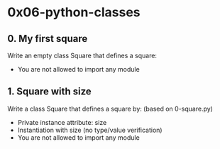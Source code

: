 # 0x06-python-classes

## 0. My first square
Write an empty class Square that defines a square:

* You are not allowed to import any module

## 1. Square with size
Write a class Square that defines a square by: (based on 0-square.py)

* Private instance attribute: size
* Instantiation with size (no type/value verification)
* You are not allowed to import any module